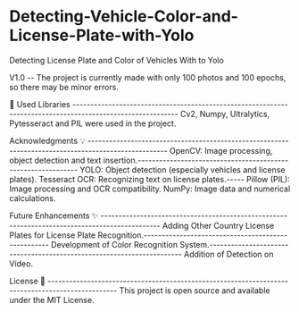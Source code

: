 # Detecting-Vehicle-Color-and-License-Plate-with-Yolo
Detecting License Plate and Color of Vehicles With to Yolo

V1.0 -- The project is currently made with only 100 photos and 100 epochs, so there may be minor errors.

🚀 Used Libraries -----------------------------------------------------------------------------------------------------------
Cv2, Numpy, Ultralytics, Pytesseract and PIL were used in the project.

Acknowledgments 💡 ----------------------------------------------------------------------------------------------------
OpenCV: Image processing, object detection and text insertion.-------------------------------------------------------------
YOLO: Object detection (especially vehicles and license plates).
Tesseract OCR: Recognizing text on license plates.-----
Pillow (PIL): Image processing and OCR compatibility.
NumPy: Image data and numerical calculations.

Future Enhancements ✨ ----------------------------------------------------------------------------------------------
Adding Other Country License Plates for License Plate Recognition.---------------------------------------------------
Development of Color Recognition System.----------------------------------------------------------------------
Addition of Detection on Video.

License 📝 -------------------------------------------------------------------------------------------------
This project is open source and available under the MIT License.

